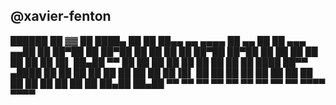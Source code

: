 ## @xavier-fenton
<p>
██████ ██    ▓▓       ██    ████▄          ██
  ██   ██▄▄  ▄▄ ▄▄▄▄  ██ ▄▄ ██ ██  ▄▄▄   ▄▄██
  ██   ██▀██ ██ ██▀██ ██ ██ ██ ██ ██▀██ ██▀██
  ██   ██ ██ ██ ██ ██ ██▐█▌ ██▄██ ▀▀ ██ ██ ██
  ██   ██ ██ ██ ██ ██ ████  ██▀▀  ▄████ ██ ██
  ██   ██ ██ ██ ██ ██ ██▐█▌ ██    ██ ██ ██ ██
  ██   ██ ██ ██ ██ ██ ██ ██ ██    ██▄██ ██▄██
  ▀▀   ▀▀ ▀▀ ▀▀ ▀▀ ▀▀ ▀▀ ▀▀ ▀▀     ▀▀▀▀  ▀▀▀▀
</p>





